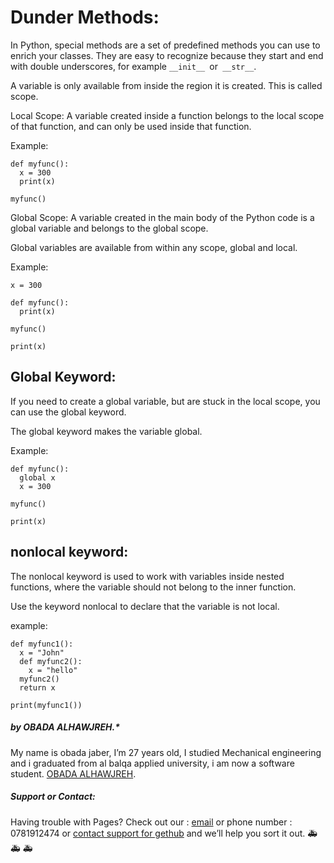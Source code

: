 
# Dunder Methods:
In Python, special methods are a set of predefined methods you can use to enrich your classes. They are easy to recognize because they start and end with double underscores, for example `__init__ `or` __str__`.

A variable is only available from inside the region it is created. This is called scope.


Local Scope:
A variable created inside a function belongs to the local scope of that function, and can only be used inside that function.

Example:

```
def myfunc():
  x = 300
  print(x)

myfunc()
```

Global Scope:
A variable created in the main body of the Python code is a global variable and belongs to the global scope.

Global variables are available from within any scope, global and local.

Example:
```
x = 300

def myfunc():
  print(x)

myfunc()

print(x)
```
## Global Keyword:

If you need to create a global variable, but are stuck in the local scope, you can use the global keyword.

The global keyword makes the variable global.

Example:
```
def myfunc():
  global x
  x = 300

myfunc()

print(x)
```

## nonlocal keyword:


The nonlocal keyword is used to work with variables inside nested functions, where the variable should not belong to the inner function.

Use the keyword nonlocal to declare that the variable is not local.

example:
```
def myfunc1():
  x = "John"
  def myfunc2():
    x = "hello"
  myfunc2()
  return x

print(myfunc1())
```




#####  by OBADA ALHAWJREH.*

My name is obada jaber, I’m 27 years old, I studied Mechanical engineering and i graduated from al balqa applied university, i am now a software student. [OBADA ALHAWJREH](https://github.com/Obada-gh).

##### *Support or Contact:*

Having trouble with Pages? Check out our : [email](obada7jaber7@gmail.com) or phone number : 0781912474 or [contact support for gethub](https://support.github.com/contact) and we’ll help you sort it out. &#x1F691; &#x1F691; &#x1F691;
